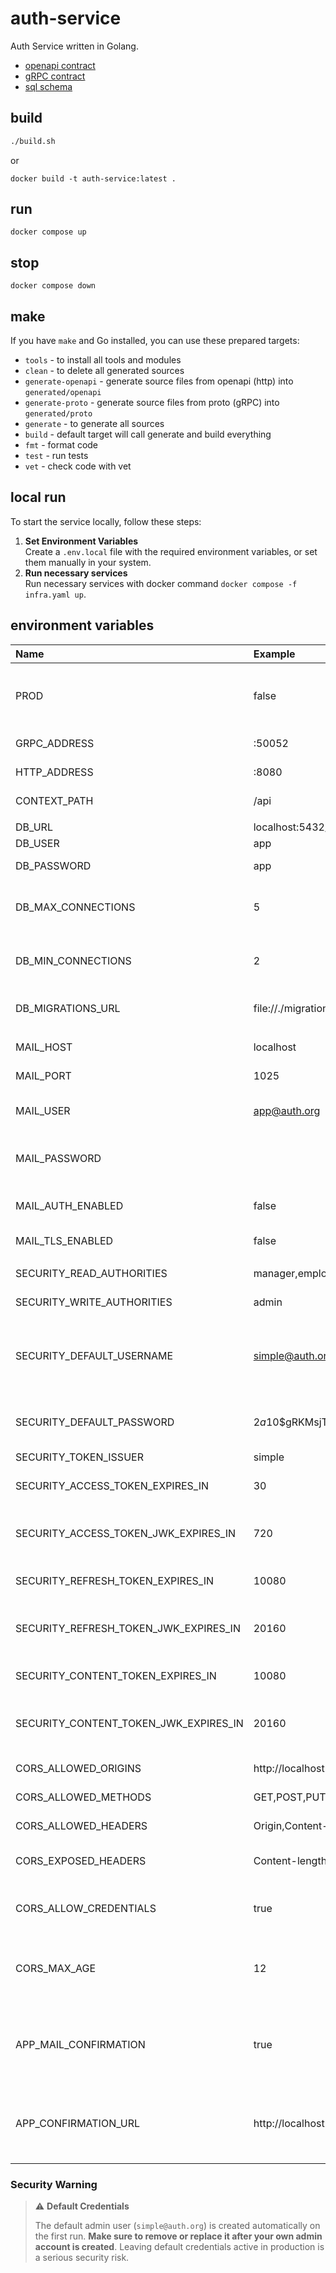 # auth-service

Auth Service written in Golang.

- [openapi contract](contract/openapi/auth-service.yaml)
- [gRPC contract](contract/proto/auth-service.proto)
- [sql schema](db/schema.sql)

## build

```bash
./build.sh
```

or

```shell
docker build -t auth-service:latest .
```

## run

```shell
docker compose up
```

## stop

```shell
docker compose down
```

## make

If you have `make` and Go installed, you can use these prepared targets:

- `tools` - to install all tools and modules
- `clean` - to delete all generated sources
- `generate-openapi` - generate source files from openapi (http) into `generated/openapi`
- `generate-proto` - generate source files from proto (gRPC) into `generated/proto`
- `generate` - to generate all sources
- `build` - default target will call generate and build everything
- `fmt` - format code
- `test` - run tests
- `vet` - check code with vet

## local run

To start the service locally, follow these steps:

1. **Set Environment Variables**  
   Create a `.env.local` file with the required environment variables, or set them manually in your system.
2. **Run necessary services**  
   Run necessary services with docker command `docker compose -f infra.yaml up`.

## environment variables

| Name                                  | Example                                                      | Description                                                                           |
|:--------------------------------------|:-------------------------------------------------------------|:--------------------------------------------------------------------------------------|
| PROD                                  | false                                                        | Production mode flag - log level is switched from debug to info                       |
| GRPC_ADDRESS                          | :50052                                                       | Service gRPC port                                                                     |
| HTTP_ADDRESS                          | :8080                                                        | Service http port                                                                     |
| CONTEXT_PATH                          | /api                                                         | Rest api context path                                                                 |
|                                       |                                                              |                                                                                       |
| DB_URL                                | localhost:5432/app                                           | Database url                                                                          |
| DB_USER                               | app                                                          | Database user                                                                         |
| DB_PASSWORD                           | app                                                          | Database password                                                                     |
| DB_MAX_CONNECTIONS                    | 5                                                            | Database connection pooling max connections                                           |
| DB_MIN_CONNECTIONS                    | 2                                                            | Database connection pooling min connections                                           |
| DB_MIGRATIONS_URL                     | file://./migrations                                          | Database migrations directory url                                                     |
|                                       |                                                              |                                                                                       |
| MAIL_HOST                             | localhost                                                    | SMTP service host                                                                     |
| MAIL_PORT                             | 1025                                                         | SMTP service port                                                                     |
| MAIL_USER                             | app@auth.org                                                 | Default application mail account                                                      |
| MAIL_PASSWORD                         |                                                              | Default application mail account password                                             |
| MAIL_AUTH_ENABLED                     | false                                                        | Enabled/Disable mail authentication                                                   |
| MAIL_TLS_ENABLED                      | false                                                        | Enabled/Disable mail TLS                                                              |
|                                       |                                                              |                                                                                       |
| SECURITY_READ_AUTHORITIES             | manager,employee                                             | Default read authorities                                                              |
| SECURITY_WRITE_AUTHORITIES            | admin                                                        | Default write authorities                                                             |
| SECURITY_DEFAULT_USERNAME             | simple@auth.org                                              | Default user created at first start - remove after your admin account is created      |
| SECURITY_DEFAULT_PASSWORD             | $2a$10$gRKMsjTON2A4b5PDIgjej.EZPvzVaKRj52Mug/9bfQBzAYmVF0Cae | Default user password created at first start                                          |
| SECURITY_TOKEN_ISSUER                 | simple                                                       | token issuer                                                                          |
| SECURITY_ACCESS_TOKEN_EXPIRES_IN      | 30                                                           | access token expiration in minutes                                                    |
| SECURITY_ACCESS_TOKEN_JWK_EXPIRES_IN  | 720                                                          | access token jwt key expiration in minutes                                            |
| SECURITY_REFRESH_TOKEN_EXPIRES_IN     | 10080                                                        | refresh token expiration in minutes                                                   |
| SECURITY_REFRESH_TOKEN_JWK_EXPIRES_IN | 20160                                                        | refresh token jwt key expiration in minutes                                           |
| SECURITY_CONTENT_TOKEN_EXPIRES_IN     | 10080                                                        | content token expiration in minutes                                                   |
| SECURITY_CONTENT_TOKEN_JWK_EXPIRES_IN | 20160                                                        | content token jwt key expiration in minutes                                           |
|                                       |                                                              |                                                                                       |
| CORS_ALLOWED_ORIGINS                  | http://localhost:3000                                        | Allowed origins for CORS                                                              |
| CORS_ALLOWED_METHODS                  | GET,POST,PUT,PATCH,DELETE                                    | Allowed HTTP methods                                                                  |
| CORS_ALLOWED_HEADERS                  | Origin,Content-Type,Accept,Authorization                     | Allowed HTTP headers                                                                  |
| CORS_EXPOSED_HEADERS                  | Content-length                                               | Exposed headers in CORS                                                               |
| CORS_ALLOW_CREDENTIALS                | true                                                         | Whether credentials are allowed in CORS                                               |
| CORS_MAX_AGE                          | 12                                                           | Max age (in hours) for CORS preflight response caching                                |
|                                       |                                                              |                                                                                       |
| APP_MAIL_CONFIRMATION                 | true                                                         | Enable/Disable sending confirmation token as a part of the signUp process             |
| APP_CONFIRMATION_URL                  | http://localhost:3000/confirm                                | If confirmation is enabled this url with token si part of the signUp information mail |

### Security Warning

> ⚠️ **Default Credentials**
>
> The default admin user (`simple@auth.org`) is created automatically on the first run.
> **Make sure to remove or replace it after your own admin account is created**.
> Leaving default credentials active in production is a serious security risk.
